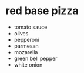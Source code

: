 # red base pizza

 - tomato sauce
 - olives
 - pepperoni
 - parmesan
 - mozarella
 - green bell pepper
 - white onion